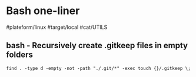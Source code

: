 # Bash one-liner

#plateform/linux #target/local #cat/UTILS

## bash - Recursively create .gitkeep files in empty folders
```
find . -type d -empty -not -path "./.git/*" -exec touch {}/.gitkeep \;
```
